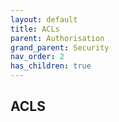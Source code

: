 ```yaml
---
layout: default
title: ACLs
parent: Authorisation
grand_parent: Security
nav_order: 2
has_children: true
---
```


## ACLS